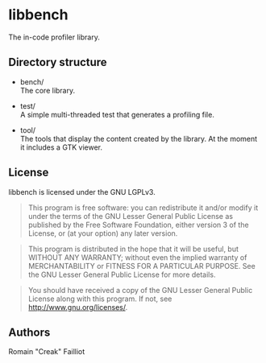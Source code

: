 libbench
========

The in-code profiler library.

Directory structure
-------------------

* bench/  
  The core library.

* test/  
  A simple multi-threaded test that generates a profiling file.

* tool/  
  The tools that display the content created by the library.
  At the moment it includes a GTK viewer.

License
-------

libbench is licensed under the GNU LGPLv3.

> This program is free software: you can redistribute it and/or modify it
> under the terms of the GNU Lesser General Public License as published by
> the Free Software Foundation, either version 3 of the License, or
> (at your option) any later version.

> This program is distributed in the hope that it will be useful,
> but WITHOUT ANY WARRANTY; without even the implied warranty of
> MERCHANTABILITY or FITNESS FOR A PARTICULAR PURPOSE. See the
> GNU Lesser General Public License for more details.

> You should have received a copy of the GNU Lesser General Public License
> along with this program. If not, see <http://www.gnu.org/licenses/>.

Authors
-------

Romain "Creak" Failliot
